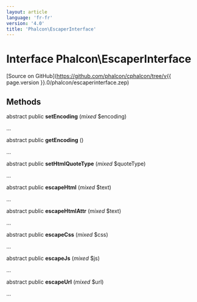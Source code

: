 ```yaml
---
layout: article
language: 'fr-fr'
version: '4.0'
title: 'Phalcon\EscaperInterface'
---
```

# Interface **Phalcon\EscaperInterface**

[Source on GitHub](https://github.com/phalcon/cphalcon/tree/v{{ page.version }}.0/phalcon/escaperinterface.zep)

## Methods

abstract public **setEncoding** (*mixed* $encoding)

...

abstract public **getEncoding** ()

...

abstract public **setHtmlQuoteType** (*mixed* $quoteType)

...

abstract public **escapeHtml** (*mixed* $text)

...

abstract public **escapeHtmlAttr** (*mixed* $text)

...

abstract public **escapeCss** (*mixed* $css)

...

abstract public **escapeJs** (*mixed* $js)

...

abstract public **escapeUrl** (*mixed* $url)

...